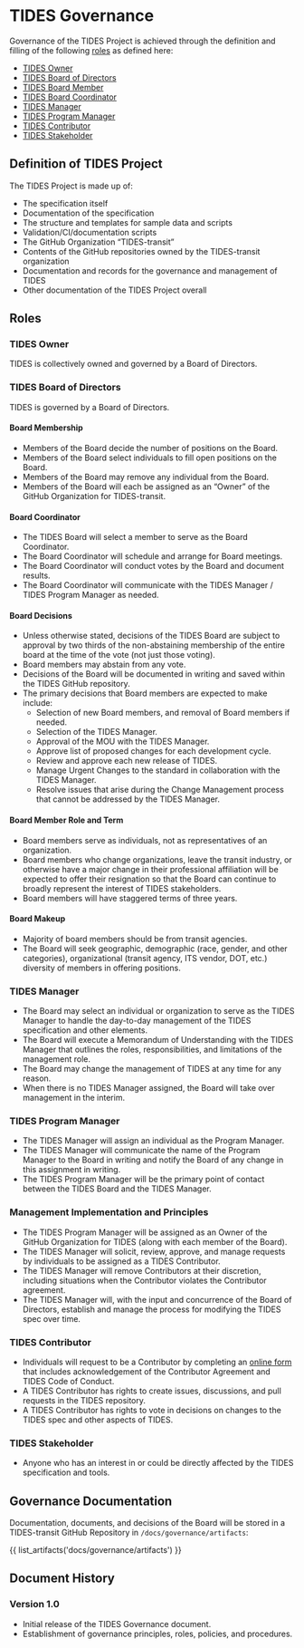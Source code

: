 # TIDES Governance

Governance of the TIDES Project is achieved through the definition and filling of the following [roles](#roles) as defined here:

- [TIDES Owner](#tides-owner)
- [TIDES Board of Directors](#tides-board-of-directors)
- [TIDES Board Member](#board-membership)
- [TIDES Board Coordinator](#board-coordinator)
- [TIDES Manager](#tides-manager)
- [TIDES Program Manager](#tides-program-manager)
- [TIDES Contributor](#tides-contributor)
- [TIDES Stakeholder](#tides-stakeholder)

## Definition of TIDES Project

The TIDES Project is made up of:

- The specification itself
- Documentation of the specification
- The structure and templates for sample data and scripts
- Validation/CI/documentation scripts
- The GitHub Organization “TIDES-transit”
- Contents of the GitHub repositories owned by the TIDES-transit organization
- Documentation and records for the governance and management of TIDES
- Other documentation of the TIDES Project overall

## Roles

### TIDES Owner

TIDES is collectively owned and governed by a Board of Directors.

### TIDES Board of Directors

TIDES is governed by a Board of Directors.

#### Board Membership

- Members of the Board decide the number of positions on the Board.
- Members of the Board select individuals to fill open positions on the Board.
- Members of the Board may remove any individual from the Board.
- Members of the Board will each be assigned as an “Owner” of the GitHub Organization for TIDES-transit.

#### Board Coordinator

- The TIDES Board will select a member to serve as the Board Coordinator.
- The Board Coordinator will schedule and arrange for Board meetings.
- The Board Coordinator will conduct votes by the Board and document results.
- The Board Coordinator will communicate with the TIDES Manager / TIDES Program Manager as needed.

#### Board Decisions

- Unless otherwise stated, decisions of the TIDES Board are subject to approval by two thirds of the non-abstaining membership of the entire board at the time of the vote (not just those voting).
- Board members may abstain from any vote.
- Decisions of the Board will be documented in writing and saved within the TIDES GitHub repository.
- The primary decisions that Board members are expected to make include:
  - Selection of new Board members, and removal of Board members if needed.
  - Selection of the TIDES Manager.
  - Approval of the MOU with the TIDES Manager.
  - Approve list of proposed changes for each development cycle.
  - Review and approve each new release of TIDES.
  - Manage Urgent Changes to the standard in collaboration with the TIDES Manager.
  - Resolve issues that arise during the Change Management process that cannot be addressed by the TIDES Manager.

#### Board Member Role and Term

- Board members serve as individuals, not as representatives of an organization.
- Board members who change organizations, leave the transit industry, or otherwise have a major change in their professional affiliation will be expected to offer their resignation so that the Board can continue to broadly represent the interest of TIDES stakeholders.
- Board members will have staggered terms of three years.

#### Board Makeup

- Majority of board members should be from transit agencies.
- The Board will seek geographic, demographic (race, gender, and other categories), organizational (transit agency, ITS vendor, DOT, etc.) diversity of members in offering positions.

### TIDES Manager

- The Board may select an individual or organization to serve as the TIDES Manager to handle the day-to-day management of the TIDES specification and other elements.
- The Board will execute a Memorandum of Understanding with the TIDES Manager that outlines the roles, responsibilities, and limitations of the management role.
- The Board may change the management of TIDES at any time for any reason.
- When there is no TIDES Manager assigned, the Board will take over management in the interim.

### TIDES Program Manager

- The TIDES Manager will assign an individual as the Program Manager.
- The TIDES Manager will communicate the name of the Program Manager to the Board in writing and notify the Board of any change in this assignment in writing.
- The TIDES Program Manager will be the primary point of contact between the TIDES Board and the TIDES Manager.

### Management Implementation and Principles

- The TIDES Program Manager will be assigned as an Owner of the GitHub Organization for TIDES (along with each member of the Board).
- The TIDES Manager will solicit, review, approve, and manage requests by individuals to be assigned as a TIDES Contributor.
- The TIDES Manager will remove Contributors at their discretion, including situations when the Contributor violates the Contributor agreement.
- The TIDES Manager will, with the input and concurrence of the Board of Directors, establish and manage the process for modifying the TIDES spec over time.

### TIDES Contributor

- Individuals will request to be a Contributor by completing an [online form][contributor-registration] that includes acknowledgement of the Contributor Agreement and TIDES Code of Conduct.
- A TIDES Contributor has rights to create issues, discussions, and pull requests in the TIDES repository.
- A TIDES Contributor has rights to vote in decisions on changes to the TIDES spec and other aspects of TIDES.

### TIDES Stakeholder

- Anyone who has an interest in or could be directly affected by the TIDES specification and tools.

## Governance Documentation

Documentation, documents, and decisions of the Board will be stored in a TIDES-transit GitHub Repository in `/docs/governance/artifacts`:

{{ list_artifacts('docs/governance/artifacts') }}

## Document History

### Version 1.0

- Initial release of the TIDES Governance document.
- Establishment of governance principles, roles, policies, and procedures.

[contributor-registration]: https://forms.office.com/Pages/ResponsePage.aspx?id=i_a_3SpIc0WB4P74FWpP0Hpd6kyRp1VEg8rnx5-CwORUMFFGTzBYRktEMkJRWVg4Qlg3SkM0VEJKVi4u